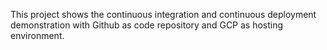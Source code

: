 This project shows the continuous integration and continuous deployment demonstration with Github as code repository and GCP as hosting environment.